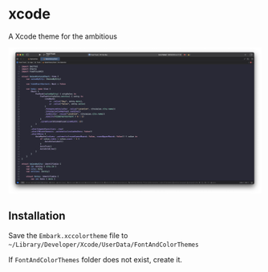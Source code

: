 # xcode
A Xcode theme for the ambitious

![embark screenshot](./embark-screenshot.png)

## Installation

Save the `Embark.xccolortheme` file to `~/Library/Developer/Xcode/UserData/FontAndColorThemes`

If `FontAndColorThemes` folder does not exist, create it.
